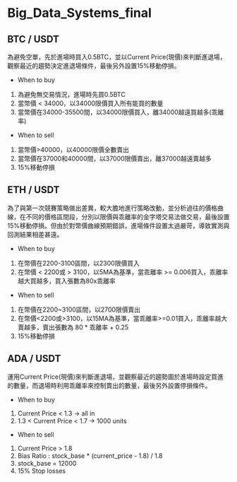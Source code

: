 # Big_Data_Systems_final
## BTC / USDT
為避免空單，先於進場時買入0.5BTC，並以Current Price(現價)來判斷進退場，觀察最近的趨勢決定進退場條件，最後另外設置15%移動停損。
- When to buy
1. 為避免無交易情況，進場時先買0.5BTC
2. 當幣價 < 34000，以34000限價買入所有能買的數量
3. 當幣價在34000-35500間，以34000限價買入，離34000越遠買越多(乖離率)
- When to sell
1. 當幣價>40000，以40000限價全數賣出
2. 當幣價在37000和40000間，以37000限價賣出，離37000越遠賣越多
3. 15%移動停損

## ETH / USDT
為了與第一次競賽策略做出差異，較大膽地進行策略改動，並分析過往的價格曲線，在不同的價格區間段，分別以限價與乖離率的金字塔交易法做交易，最後設置15%移動停損。但由於對幣價曲線預期錯誤，進場條件設置太過嚴苛，導致實測與回測結果相差甚遠。
- When to buy
1. 在幣價在2200-3100區間，以2300限價買入
2. 在幣價 < 2200或 > 3100，以5MA為基準，當乖離率 >= 0.006買入，乖離率越大買越多，買入張數為80x乖離率
- When to sell
1. 在幣價在2200~3100區間，以2700限價賣出
2. 在幣價<2200或>3100，以15MA為基準，當乖離率>=0.01買入，乖離率越大賣越多，賣出張數為 80 * 乖離率 + 0.25
3. 15%移動停損

## ADA / USDT
運用Current Price(現價)來判斷進退場，並觀察最近的趨勢圖於進場時設定買進的數量，而退場時利用乖離率來控制賣出的數量，最後另外設置停損條件。
- When to buy
1. Current Price < 1.3 -> all in
2. 1.3 < Current Price < 1.7 -> 1000 units
- When to sell
1. Current Price > 1.8
2. Bias Ratio : stock_base * (current_price - 1.8) / 1.8
3. stock_base = 12000
4. 15% Stop losses
